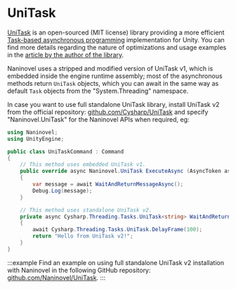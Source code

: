 ﻿# UniTask

[UniTask](https://github.com/Cysharp/UniTask) is an open-sourced (MIT license) library providing a more efficient [Task-based asynchronous programming](https://docs.microsoft.com/en-us/dotnet/standard/parallel-programming/task-based-asynchronous-programming) implementation for Unity. You can find more details regarding the nature of optimizations and usage examples in the [article by the author of the library](https://medium.com/@neuecc/a1ff0766029).

Naninovel uses a stripped and modified version of UniTask v1, which is embedded inside the engine runtime assembly; most of the asynchronous methods return `UniTask` objects, which you can await in the same way as default `Task` objects from the "System.Threading" namespace.

In case you want to use full standalone UniTask library, install UniTask v2 from the official repository: [github.com/Cysharp/UniTask](https://github.com/Cysharp/UniTask#install-via-git-url) and specify "Naninovel.UniTask" for the Naninovel APIs when required, eg:

```csharp
using Naninovel;
using UnityEngine;

public class UniTaskCommand : Command
{
    // This method uses embedded UniTask v1.
    public override async Naninovel.UniTask ExecuteAsync (AsyncToken asyncToken = default)
    {
        var message = await WaitAndReturnMessageAsync();
        Debug.Log(message);
    }

    // This method uses standalone UniTask v2.
    private async Cysharp.Threading.Tasks.UniTask<string> WaitAndReturnMessageAsync ()
    {
        await Cysharp.Threading.Tasks.UniTask.DelayFrame(100);
        return "Hello from UniTask v2!";
    }
}
```

:::example
Find an example on using full standalone UniTask v2 installation with Naninovel in the following GitHub repository: [github.com/Naninovel/UniTask](https://github.com/Naninovel/UniTask).
:::
